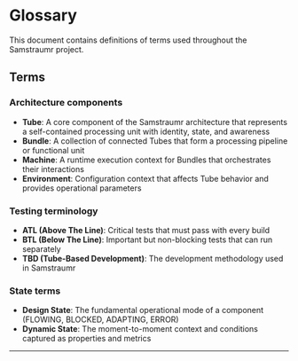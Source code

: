 # Glossary


This document contains definitions of terms used throughout the Samstraumr project.

## Terms

### Architecture components

- **Tube**: A core component of the Samstraumr architecture that represents a self-contained processing unit with identity, state, and awareness
- **Bundle**: A collection of connected Tubes that form a processing pipeline or functional unit
- **Machine**: A runtime execution context for Bundles that orchestrates their interactions
- **Environment**: Configuration context that affects Tube behavior and provides operational parameters

### Testing terminology

- **ATL (Above The Line)**: Critical tests that must pass with every build
- **BTL (Below The Line)**: Important but non-blocking tests that can run separately
- **TBD (Tube-Based Development)**: The development methodology used in Samstraumr

### State terms

- **Design State**: The fundamental operational mode of a component (FLOWING, BLOCKED, ADAPTING, ERROR)
- **Dynamic State**: The moment-to-moment context and conditions captured as properties and metrics

---

